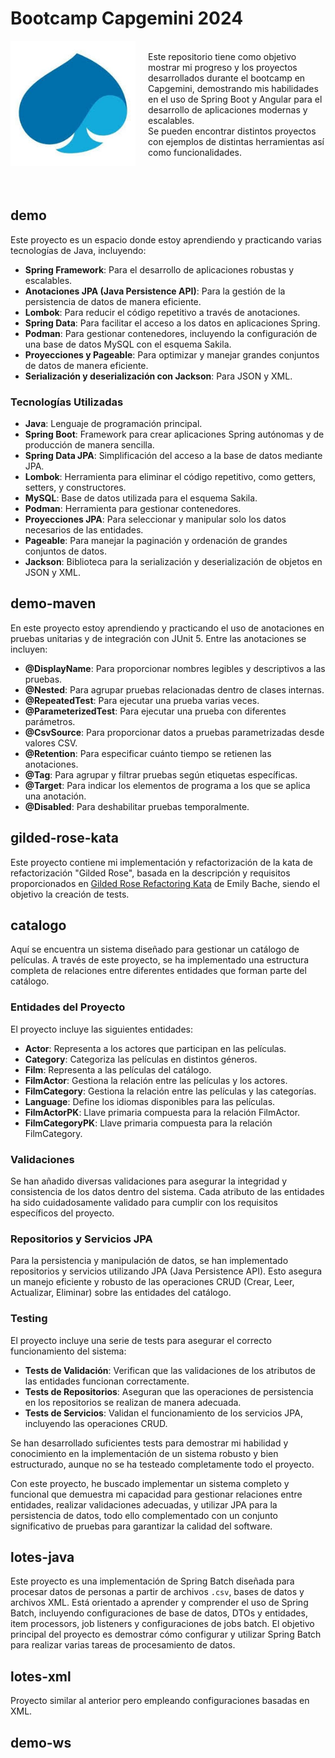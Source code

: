 # Bootcamp Capgemini 2024

<div>
      <img src='https://github.com/lauratbg/Bootcamp2024/blob/main/images/capgemini.jpg' align='left' style="width: 200px; margin-right: 20px;">
</div>
<br>
Este repositorio tiene como objetivo mostrar mi progreso y los proyectos desarrollados durante el bootcamp en Capgemini, demostrando mis habilidades en el uso de Spring Boot y Angular para el desarrollo de aplicaciones modernas y escalables.
<br>
Se pueden encontrar distintos proyectos con ejemplos de distintas herramientas así como funcionalidades.
<br>
<br>
<br>
<br>

## demo
Este proyecto es un espacio donde estoy aprendiendo y practicando varias tecnologías de Java, incluyendo:

- **Spring Framework**: Para el desarrollo de aplicaciones robustas y escalables.
- **Anotaciones JPA (Java Persistence API)**: Para la gestión de la persistencia de datos de manera eficiente.
- **Lombok**: Para reducir el código repetitivo a través de anotaciones.
- **Spring Data**: Para facilitar el acceso a los datos en aplicaciones Spring.
- **Podman**: Para gestionar contenedores, incluyendo la configuración de una base de datos MySQL con el esquema Sakila.
- **Proyecciones y Pageable**: Para optimizar y manejar grandes conjuntos de datos de manera eficiente.
- **Serialización y deserialización con Jackson**: Para JSON y XML.


### Tecnologías Utilizadas

- **Java**: Lenguaje de programación principal.
- **Spring Boot**: Framework para crear aplicaciones Spring autónomas y de producción de manera sencilla.
- **Spring Data JPA**: Simplificación del acceso a la base de datos mediante JPA.
- **Lombok**: Herramienta para eliminar el código repetitivo, como getters, setters, y constructores.
- **MySQL**: Base de datos utilizada para el esquema Sakila.
- **Podman**: Herramienta para gestionar contenedores.
- **Proyecciones JPA**: Para seleccionar y manipular solo los datos necesarios de las entidades.
- **Pageable**: Para manejar la paginación y ordenación de grandes conjuntos de datos.
- **Jackson**: Biblioteca para la serialización y deserialización de objetos en JSON y XML.


## demo-maven
En este proyecto estoy aprendiendo y practicando el uso de anotaciones en pruebas unitarias y de integración con JUnit 5. Entre las anotaciones se incluyen:

- **@DisplayName**: Para proporcionar nombres legibles y descriptivos a las pruebas.
- **@Nested**: Para agrupar pruebas relacionadas dentro de clases internas.
- **@RepeatedTest**: Para ejecutar una prueba varias veces.
- **@ParameterizedTest**: Para ejecutar una prueba con diferentes parámetros.
- **@CsvSource**: Para proporcionar datos a pruebas parametrizadas desde valores CSV.
- **@Retention**: Para especificar cuánto tiempo se retienen las anotaciones.
- **@Tag**: Para agrupar y filtrar pruebas según etiquetas específicas.
- **@Target**: Para indicar los elementos de programa a los que se aplica una anotación.
- **@Disabled**: Para deshabilitar pruebas temporalmente.

## gilded-rose-kata
Este proyecto contiene mi implementación y refactorización de la kata de refactorización "Gilded Rose", basada en la descripción y requisitos proporcionados en  [Gilded Rose Refactoring Kata](https://github.com/emilybache/GildedRose-Refactoring-Kata/blob/master/GildedRoseRequirements_es.md) de Emily Bache, siendo el objetivo la creación de tests.

## catalogo
Aquí se encuentra un sistema diseñado para gestionar un catálogo de películas. A través de este proyecto, se ha implementado una estructura completa de relaciones entre diferentes entidades que forman parte del catálogo.

### Entidades del Proyecto
El proyecto incluye las siguientes entidades:

- **Actor**: Representa a los actores que participan en las películas.
- **Category**: Categoriza las películas en distintos géneros.
- **Film**: Representa a las películas del catálogo.
- **FilmActor**: Gestiona la relación entre las películas y los actores.
- **FilmCategory**: Gestiona la relación entre las películas y las categorías.
- **Language**: Define los idiomas disponibles para las películas.
- **FilmActorPK**: Llave primaria compuesta para la relación FilmActor.
- **FilmCategoryPK**: Llave primaria compuesta para la relación FilmCategory.

### Validaciones
Se han añadido diversas validaciones para asegurar la integridad y consistencia de los datos dentro del sistema. Cada atributo de las entidades ha sido cuidadosamente validado para cumplir con los requisitos específicos del proyecto.

### Repositorios y Servicios JPA
Para la persistencia y manipulación de datos, se han implementado repositorios y servicios utilizando JPA (Java Persistence API). Esto asegura un manejo eficiente y robusto de las operaciones CRUD (Crear, Leer, Actualizar, Eliminar) sobre las entidades del catálogo.

### Testing
El proyecto incluye una serie de tests para asegurar el correcto funcionamiento del sistema:

- **Tests de Validación**: Verifican que las validaciones de los atributos de las entidades funcionan correctamente.
- **Tests de Repositorios**: Aseguran que las operaciones de persistencia en los repositorios se realizan de manera adecuada.
- **Tests de Servicios**: Validan el funcionamiento de los servicios JPA, incluyendo las operaciones CRUD.
  
Se han desarrollado suficientes tests para demostrar mi habilidad y conocimiento en la implementación de un sistema robusto y bien estructurado, aunque no se ha testeado completamente todo el proyecto.

Con este proyecto, he buscado implementar un sistema completo y funcional que demuestra mi capacidad para gestionar relaciones entre entidades, realizar validaciones adecuadas, y utilizar JPA para la persistencia de datos, todo ello complementado con un conjunto significativo de pruebas para garantizar la calidad del software.

## lotes-java 
Este proyecto es una implementación de Spring Batch diseñada para procesar datos de personas a partir de archivos `.csv`, bases de datos y archivos XML. Está orientado a aprender y comprender el uso de Spring Batch, incluyendo configuraciones de base de datos, DTOs y entidades, item processors, job listeners y configuraciones de jobs batch.
El objetivo principal del proyecto es demostrar cómo configurar y utilizar Spring Batch para realizar varias tareas de procesamiento de datos. 

## lotes-xml
Proyecto similar al anterior pero empleando configuraciones basadas en XML.

## demo-ws








